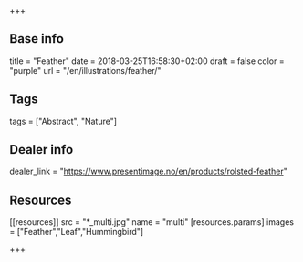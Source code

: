 +++

## Base info
title = "Feather"
date = 2018-03-25T16:58:30+02:00
draft = false
color = "purple"
url = "/en/illustrations/feather/"

## Tags
tags = ["Abstract", "Nature"]

## Dealer info
dealer_link = "https://www.presentimage.no/en/products/rolsted-feather"

## Resources
[[resources]]
  src = "*_multi.jpg"
  name = "multi"
 [resources.params]
    images = ["Feather","Leaf","Hummingbird"]

+++